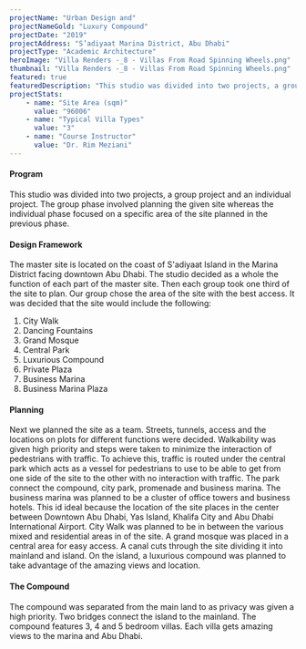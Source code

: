 ```yaml
---
projectName: "Urban Design and"
projectNameGold: "Luxury Compound"
projectDate: "2019"
projectAddress: "S’adiyaat Marina District, Abu Dhabi"
projectType: "Academic Architecture"
heroImage: "Villa Renders -_8 - Villas From Road Spinning Wheels.png"
thumbnail: "Villa Renders -_8 - Villas From Road Spinning Wheels.png"
featured: true
featuredDescription: "This studio was divided into two projects, a group project and an individual project. The group phase involved planning the given site whereas the individual phase focused on a specific area of the site planned in the previous phase."
projectStats:
    - name: "Site Area (sqm)"
      value: "96006"
    - name: "Typical Villa Types"
      value: "3"
    - name: "Course Instructor"
      value: "Dr. Rim Meziani"
---
```

#### Program
This studio was divided into two projects, a group project and an individual project. The group phase involved planning the given site whereas the individual phase focused on a specific area of the site planned in the previous phase.

#### Design Framework
The master site is located on the coast of S'adiyaat Island in the Marina District facing downtown Abu Dhabi. The studio decided as a whole the function of each part of the master site. Then each group took one third of the site to plan. Our group chose the area of the site with the best access. It was decided that the site would include the following:
1. City Walk
1. Dancing Fountains
1. Grand Mosque
1. Central Park
1. Luxurious Compound
1. Private Plaza
1. Business Marina
1. Business Marina Plaza

#### Planning
Next we planned the site as a team. Streets, tunnels, access and the locations on plots for different functions were decided. Walkability was given high priority and steps were taken to minimize the interaction of pedestrians with traffic. To achieve this, traffic is routed under the central park which acts as a vessel for pedestrians to use to be able to get from one side of the site to the other with no interaction with traffic. The park connect the compound, city park, promenade and business marina. The business marina was planned to be a cluster of office towers and business hotels. This id ideal because the location of the site places in the center between Downtown Abu Dhabi, Yas Island, Khalifa City and Abu Dhabi International Airport. City Walk was planned to be in between the various mixed and residential areas in of the site. A grand mosque was placed in a central area for easy access. A canal cuts through the site dividing it into mainland and island. On the island, a luxurious compound was planned to take advantage of the amazing views and location. 

#### The Compound
The compound was separated from the main land to as privacy was given a high priority. Two bridges connect the island to the mainland. The compound features 3, 4 and 5 bedroom villas. Each villa gets amazing views to the marina and Abu Dhabi.  